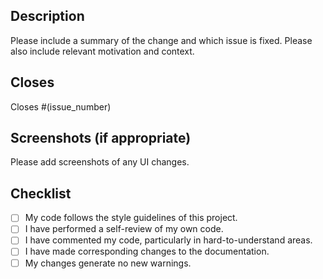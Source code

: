 ## Description

Please include a summary of the change and which issue is fixed. Please also include relevant motivation and context.

## Closes

Closes #(issue_number)

## Screenshots (if appropriate)

Please add screenshots of any UI changes.

## Checklist

- [ ] My code follows the style guidelines of this project.
- [ ] I have performed a self-review of my own code.
- [ ] I have commented my code, particularly in hard-to-understand areas.
- [ ] I have made corresponding changes to the documentation.
- [ ] My changes generate no new warnings.